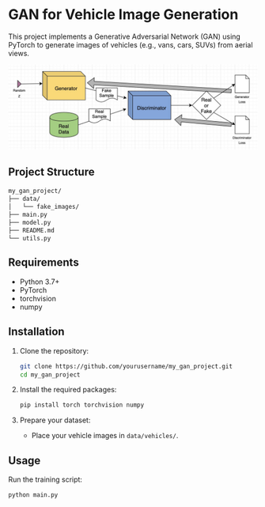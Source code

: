 # GAN for Vehicle Image Generation

This project implements a Generative Adversarial Network (GAN) using PyTorch to generate images of vehicles (e.g., vans, cars, SUVs) from aerial views.

![main structure](https://github.com/terrense/GAN_generate_images/blob/home-directory/GAN.jpg)

## Project Structure
```
my_gan_project/
├── data/
│   └── fake_images/
├── main.py
├── model.py
├── README.md
└── utils.py
```

## Requirements

- Python 3.7+
- PyTorch
- torchvision
- numpy

## Installation

1. Clone the repository:
    ```bash
    git clone https://github.com/yourusername/my_gan_project.git
    cd my_gan_project
    ```

2. Install the required packages:
    ```bash
    pip install torch torchvision numpy
    ```

3. Prepare your dataset:
    - Place your vehicle images in `data/vehicles/`.

## Usage

Run the training script:
```bash
python main.py
